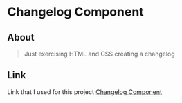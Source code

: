 
# Changelog Component

## About
> Just exercising HTML and CSS creating a changelog

## Link
Link that I used for this project [Changelog Component](https://roadmap.sh/projects/changelog-component)
